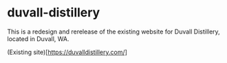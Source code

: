 # duvall-distillery

This is a redesign and rerelease of the existing website for Duvall Distillery, located in Duvall, WA.

(Existing site)[https://duvalldistillery.com/]
